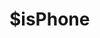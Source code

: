 # $isPhone

<ContainerBox title="介绍">
<template #desc>
判断是否移动端访问
</template>
</ContainerBox>

<ContainerBox title="基础用法">
<template #desc>

返回`Boolean`值

```js
$isPhone();
```

</template>
<ShowCode>
<template #codes>

```js
export function $isPhone() {
  return /mobile/i.test(navigator.userAgent);
}
```

</template>
</ShowCode>
</ContainerBox>

